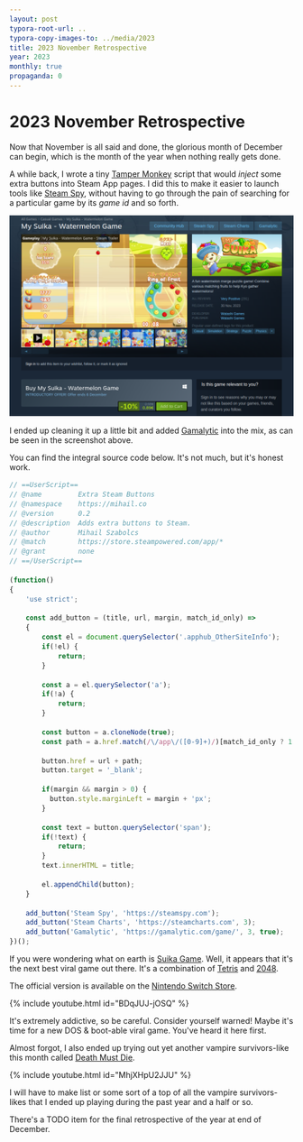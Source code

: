 ```yaml
---
layout: post
typora-root-url: ..
typora-copy-images-to: ../media/2023
title: 2023 November Retrospective
year: 2023
monthly: true
propaganda: 0
---
```

2023 November Retrospective
==========================
Now that November is all said and done, the glorious month of December can begin, which is the month of the year when nothing really gets done.

A while back, I wrote a tiny [Tamper Monkey][tampermonkey] script that would *inject* some extra buttons into Steam App pages. I did this to make it easier to launch tools like [Steam Spy][steamspy], without having to go through the pain of searching for a particular game by its *game id* and so forth.

![suika](/media/2023/suika.png)

I ended up cleaning it up a little bit and added [Gamalytic][gamalytic] into the mix, as can be seen in the screenshot above.

You can find the integral source code below. It's not much, but it's honest work.

```js
// ==UserScript==
// @name         Extra Steam Buttons
// @namespace    https://mihail.co
// @version      0.2
// @description  Adds extra buttons to Steam.
// @author       Mihail Szabolcs
// @match        https://store.steampowered.com/app/*
// @grant        none
// ==/UserScript==

(function()
{
    'use strict';

    const add_button = (title, url, margin, match_id_only) =>
    {
        const el = document.querySelector('.apphub_OtherSiteInfo');
        if(!el) {
            return;
        }

        const a = el.querySelector('a');
        if(!a) {
            return;
        }

        const button = a.cloneNode(true);
        const path = a.href.match(/\/app\/([0-9]+)/)[match_id_only ? 1 : 0];

        button.href = url + path;
        button.target = '_blank';

        if(margin && margin > 0) {
          button.style.marginLeft = margin + 'px';
        }

        const text = button.querySelector('span');
        if(!text) {
            return;
        }
        text.innerHTML = title;

        el.appendChild(button);
    }

    add_button('Steam Spy', 'https://steamspy.com');
    add_button('Steam Charts', 'https://steamcharts.com', 3);
    add_button('Gamalytic', 'https://gamalytic.com/game/', 3, true);
})();
```

If you were wondering what on earth is [Suika Game][suikagame]. Well, it appears that it's the next best viral game out there. It's a combination of [Tetris][tetris] and [2048][2048].

The official version is available on the [Nintendo Switch Store][suikagamenintendostore].

{% include youtube.html id="BDqJUJ-jOSQ" %}

It's extremely addictive, so be careful. Consider yourself warned! Maybe it's time for a new DOS & boot-able viral game. You've heard it here first.

Almost forgot, I also ended up trying out yet another vampire survivors-like this month called [Death Must Die][deathmustdie].

{% include youtube.html id="MhjXHpU2JJU" %}

I will have to make list or some sort of a top of all the vampire survivors-likes that I ended up playing during the past year and a half or so.

There's a TODO item for the final retrospective of the year at end of December.

[suikagame]: https://en.wikipedia.org/wiki/Suika_Game
[suikagamenintendostore]: https://www.nintendo.com/us/store/products/suika-game-switch/
[gamalytic]: https://gamalytic.com
[deathmustdie]: https://store.steampowered.com/app/2334730/Death_Must_Die/
[tetris]:https://en.wikipedia.org/wiki/Tetris
[2048]:https://en.wikipedia.org/wiki/2048_(video_game)
[tampermonkey]: https://www.tampermonkey.net/
[steamspy]: https://steamspy.com/
